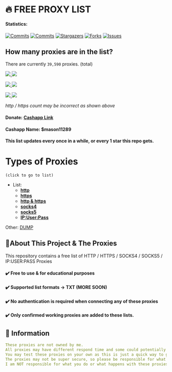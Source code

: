 <!-- MARKDOWN LINKS & IMAGES -->
<!-- https://www.markdownguide.org/basic-syntax/#reference-style-links -->
[contributors-shield]: https://img.shields.io/github/contributors/Jakee8718/free-proxies?style=flat&logo=github
[contributors-url]: https://github.com/Jakee8718/free-proxies/graphs/contributors
[forks-shield]: https://img.shields.io/github/forks/Jakee8718/free-proxies?style=flat&logo=github
[forks-url]: https://github.com/Jakee8718/free-proxies/network/members
[stars-shield]: https://img.shields.io/github/stars/Jakee8718/free-proxies?style=flat&logo=github
[stars-url]: https://github.com/Jakee8718/free-proxies/stargazers
[issues-shield]: https://img.shields.io/github/issues/Jakee8718/free-proxies?style=flat&logo=github
[issues-url]: https://github.com/Jakee8718/free-proxies/issues
[license-shield]: https://img.shields.io/github/license/Jakee8718/free-proxies?style=flat&logo=github
[license-url]: https://github.com/Jakee8718/free-proxies/blob/main/LICENSE
[commit-shield]: https://img.shields.io/github/last-commit/Jakee8718/free-proxies?style=flat&logo=github
[commit-url]: https://github.com/Jakee8718/free-proxies/commits/main
[commit-activity]: https://img.shields.io/github/commit-activity/w/Jakee8718/free-proxies?style=flat&logo=github
[commit-activity-url]: https://github.com/Jakee8718/free-proxies/commits/main

# 🔥 FREE PROXY LIST

**Statistics:**
####
[![Commits][commit-shield]][commit-url]
[![Commits][commit-activity]][commit-activity-url]
[![Stargazers][stars-shield]][stars-url]
[![Forks][forks-shield]][forks-url]
[![Issues][issues-shield]][issues-url]

 
## How many proxies are in the list?
There are currently `39,590` proxies. (total)
<p align="left">
  <a href="https://raw.githubusercontent.com/Jakee8718/Free-Proxies/blob/main/proxy/http.txt">
    <img src="https://img.shields.io/badge/http-62-blue">
  </a>
  <a href="https://raw.githubusercontent.com/Jakee8718/Free-Proxies/main/proxy/socks/socks4.txt">
    <img src="https://img.shields.io/badge/socks4-361-blue">
  </a>
<p></p>

<p></p>
</a>
   <a href="https://raw.githubusercontent.com/Jakee8718/Free-Proxies/main/proxy/socks/socks5.txt">
    <img src="https://img.shields.io/badge/socks5-164-blue">
  </a>
 <a href="https://raw.githubusercontent.com/Jakee8718/Free-Proxies/blob/main/proxy/https.txt">
    <img src="https://img.shields.io/badge/https-164-blue">
  </a>
<p></p>

<p></p>
</a>
 <a href="https://raw.githubusercontent.com/Jakee8718/Free-Proxies/blob/main/proxy/-http%20and%20https.txt">
    <img src="https://img.shields.io/badge/http / s-164-blue">
  </a>
 <a href="https://raw.githubusercontent.com/Jakee8718/Free-Proxies/main/IP%3AUser%3APass%20Format">
    <img src="https://img.shields.io/badge/IP:User-164-blue">
  </a>
<p>
 <p></p>
 <p></p>

 *http / https count may be incorrect as shown above*
 
#### Donate: [Cashapp Link](https://cash.app/$mason11289)
#### Cashapp Name: $mason11289

#### This list updates every once in a while, or every 1 star this repo gets.

# Types of Proxies
`(click to go to list)`



 


- List:
   - **[http](https://github.com/Jakee8718/Free-Proxies/blob/main/proxy/http.txt)**
   - **[https](https://github.com/Jakee8718/Free-Proxies/blob/main/proxy/https.txt)**
   - **[http & https](https://github.com/Jakee8718/Free-Proxies/blob/main/proxy/-http%20and%20https.txt)**
   - **[socks4](https://github.com/Jakee8718/Free-Proxies/blob/main/proxy/socks/socks4.txt)**
   - **[socks5](https://github.com/Jakee8718/Free-Proxies/blob/main/proxy/socks/socks5.txt)**
   - **[IP:User:Pass](https://github.com/Jakee8718/Free-Proxies/blob/main/IP%3AUser%3APass%20Format)**

Other: 
[DUMP](https://github.com/Jakee8718/Free-Proxies/blob/main/proxy/DUMP)


## 📰About This Project & The Proxies
This repository contains a free list of HTTP / HTTPS / SOCKS4 / SOCKS5 / IP:USER:PASS Proxies

#### ✔️ Free to use & for educational purposes
#### ✔️ Supported list formats -> TXT (MORE SOON)
#### ✔️ No authentication is required when connecting any of these proxies 
#### ✔️ Only confirmed working proxies are added to these lists.


## 📄 Information

```yaml
These proxies are not owned by me. 
All proxies may have different respond time and some could potentially be offline.
You may test these proxies on your own as this is just a quick way to get a list of proxies.
The proxies may not be super secure, so please be responsible for what you do.
I am NOT responsible for what you do or what happens with these proxies, please be responsible.
```

